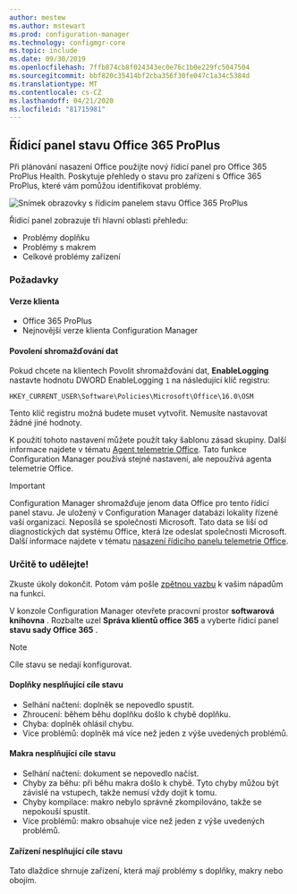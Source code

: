 ```yaml
---
author: mestew
ms.author: mstewart
ms.prod: configuration-manager
ms.technology: configmgr-core
ms.topic: include
ms.date: 09/30/2019
ms.openlocfilehash: 7ffb874cb8f024343ec0e76c1b0e229fc5047504
ms.sourcegitcommit: bbf820c35414bf2cba356f30fe047c1a34c5384d
ms.translationtype: MT
ms.contentlocale: cs-CZ
ms.lasthandoff: 04/21/2020
ms.locfileid: "81715981"
---
```

## <a name="office-365-proplus-health-dashboard"></a><a name="bkmk_o365health"></a>Řídicí panel stavu Office 365 ProPlus

<!--4488301-->

Při plánování nasazení Office použijte nový řídicí panel pro Office 365 ProPlus Health. Poskytuje přehledy o stavu pro zařízení s Office 365 ProPlus, které vám pomůžou identifikovat problémy.

![Snímek obrazovky s řídicím panelem stavu Office 365 ProPlus](../../media/4488301-o365-health.png)

Řídicí panel zobrazuje tři hlavní oblasti přehledu:

- Problémy doplňku
- Problémy s makrem
- Celkové problémy zařízení

### <a name="prerequisites"></a>Požadavky

#### <a name="client-versions"></a>Verze klienta

- Office 365 ProPlus
- Nejnovější verze klienta Configuration Manager

#### <a name="enable-data-collection"></a>Povolení shromažďování dat

Pokud chcete na klientech Povolit shromažďování dat, **EnableLogging** nastavte hodnotu DWORD EnableLogging `1` na následující klíč registru:

`HKEY_CURRENT_USER\Software\Policies\Microsoft\Office\16.0\OSM`

Tento klíč registru možná budete muset vytvořit. Nemusíte nastavovat žádné jiné hodnoty.

K použití tohoto nastavení můžete použít taky šablonu zásad skupiny. Další informace najdete v tématu [Agent telemetrie Office](https://docs.microsoft.com/deployoffice/compat/deploy-telemetry-dashboard#office-telemetry-agent). Tato funkce Configuration Manager používá stejné nastavení, ale nepoužívá agenta telemetrie Office.

> [!IMPORTANT]
> Configuration Manager shromažďuje jenom data Office pro tento řídicí panel stavu. Je uložený v Configuration Manager databázi lokality řízené vaší organizací. Neposílá se společnosti Microsoft. Tato data se liší od diagnostických dat systému Office, která lze odeslat společnosti Microsoft. Další informace najdete v tématu [nasazení řídicího panelu telemetrie Office](https://docs.microsoft.com/deployoffice/compat/deploy-telemetry-dashboard).

### <a name="try-it-out"></a>Určitě to udělejte!

Zkuste úkoly dokončit. Potom vám pošle [zpětnou vazbu](../../../../understand/find-help.md#product-feedback) k vašim nápadům na funkci.

V konzole Configuration Manager otevřete pracovní prostor **softwarová knihovna** . Rozbalte uzel **Správa klientů office 365** a vyberte řídicí panel **stavu sady Office 365** .

> [!NOTE]
> Cíle stavu se nedají konfigurovat.

#### <a name="add-ins-not-meeting-health-goals"></a>Doplňky nesplňující cíle stavu

- Selhání načtení: doplněk se nepovedlo spustit.
- Zhroucení: během běhu doplňku došlo k chybě doplňku.
- Chyba: doplněk ohlásil chybu.
- Více problémů: doplněk má více než jeden z výše uvedených problémů.

#### <a name="macros-not-meeting-health-goals"></a>Makra nesplňující cíle stavu

- Selhání načtení: dokument se nepovedlo načíst.
- Chyby za běhu: při běhu makra došlo k chybě. Tyto chyby můžou být závislé na vstupech, takže nemusí vždy dojít k tomu.
- Chyby kompilace: makro nebylo správně zkompilováno, takže se nepokouší spustit.
- Více problémů: makro obsahuje více než jeden z výše uvedených problémů.

#### <a name="devices-not-meeting-health-goals"></a>Zařízení nesplňující cíle stavu

Tato dlaždice shrnuje zařízení, která mají problémy s doplňky, makry nebo obojím.
